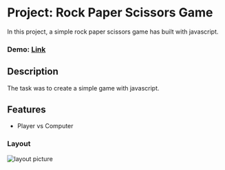 # **Project: Rock Paper Scissors Game**

In this project, a simple rock paper scissors game has built with javascript.


### Demo: [Link](https://ev0clu.github.io/rock-paper-scissors/)


## Description

The task was to create a simple game with javascript.

## Features
- Player vs Computer


### Layout
![layout picture]()
